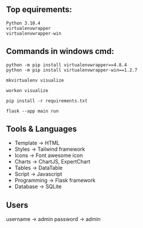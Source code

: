 
## Top equirements: 
```
Python 3.10.4
virtualenvwrapper
virtualenvwrapper-win
```

## Commands in windows cmd: 
```
python -m pip install virtualenvwrapper==4.8.4
python -m pip install virtualenvwrapper-win==1.2.7

mkvirtualenv visualize

workon visualize

pip install -r requirements.txt

flask --app main run

```

## Tools & Languages

- Template -> HTML
- Styles -> Tailwind framework
- Icons -> Font awesome icon
- Charts -> ChartJS, ExpertChart
- Tables -> DataTable
- Script -> Javascript
- Programming -> Flask framework
- Database -> SQLite


## Users 
username -> admin
password -> admin


